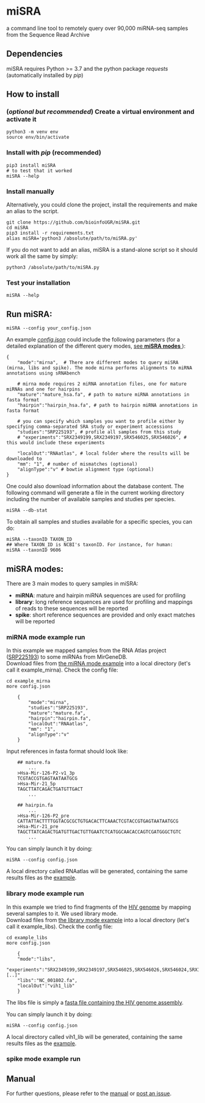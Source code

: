 # miSRA
a command line tool to remotely query over 90,000 miRNA-seq samples from the Sequence Read Archive

## Dependencies
miSRA requires Python >= 3.7 and the python package *requests* (automatically installed by *pip*)

## How to install
### (*optional but recommended*) Create a virtual environment and activate it

    python3 -m venv env
    source env/bin/activate

### Install with *pip* (recommended)

    pip3 install miSRA
    # to test that it worked
    miSRA --help

### Install manually 
Alternatively, you could clone the project, install the requirements and make an alias to the script.

    git clone https://github.com/bioinfoUGR/miSRA.git
    cd miSRA
    pip3 install -r requirements.txt
    alias miSRA='python3 /absolute/path/to/miSRA.py'

If you do not want to add an alias, miSRA is a stand-alone script so it should work all the same by simply:

    python3 /absolute/path/to/miSRA.py

### Test your installation

    miSRA --help

## Run miSRA:

    miSRA --config your_config.json
An example [*config.json*](https://github.com/bioinfoUGR/miSRA/tree/master/src/example_configs/miSRA_example_config.json) could include the following parameters (for a detailed explanation of the different query modes, [see **miSRA modes** ](##miSRA-modes)):
    
    {
        "mode":"mirna",  # There are different modes to query miSRA (mirna, libs and spike). The mode mirna performs alignments to miRNA annotations using sRNAbench
        
        # mirna mode requires 2 miRNA annotation files, one for mature miRNAs and one for hairpins
        "mature":"mature_hsa.fa", # path to mature miRNA annotations in fasta format
        "hairpin":"hairpin_hsa.fa", # path to hairpin miRNA annotations in fasta format
        
        # you can specify which samples you want to profile either by specifying comma-separated SRA study or experiment accessions
        "studies":"SRP225193", # profile all samples from this study
        # "experiments":"SRX2349199,SRX2349197,SRX546025,SRX546026", # this would include these experiments
        
        "localOut":"RNAatlas", # local folder where the results will be downloaded to
        "mm": "1", # number of mismatches (optional)
        "alignType":"v" # bowtie alignment type (optional)
    }

One could also download information about the database content. The following command will generate a file in the 
current working directory including the number of available samples and studies per species.

    miSRA --db-stat

To obtain all samples and studies available for a specific species, you can do:

    miSRA --taxonID TAXON_ID
    ## Where TAXON_ID is NCBI's taxonID. For instance, for human:
    miSRA --taxonID 9606

## miSRA modes:
There are 3 main modes to query samples in miSRA:
* **miRNA**: mature and hairpin miRNA sequences are used for profiling
* **library**: long reference sequences are used for profiling and mappings of reads to these sequences will be reported
* **spike**: short reference sequences are provided and only exact matches will be reported

### miRNA mode example run
In this example we mapped samples from the RNA Atlas project ([SRP225193](https://trace.ncbi.nlm.nih.gov/Traces/?view=study&acc=SRP225193)) to some miRNAs from MirGeneDB.\
Download files from [the miRNA mode example](https://github.com/bioinfoUGR/miSRA/tree/master/examples/mirna) into a local directory (let's call it example_mirna). Check the config file:



    cd example_mirna
    more config.json
        
        {
            "mode":"mirna",
            "studies":"SRP225193",
            "mature":"mature.fa",
            "hairpin":"hairpin.fa",
            "localOut":"RNAatlas",
            "mm": "1",
            "alignType":"v"
        }

Input references in fasta format should look like:
        
        ## mature.fa
            ...
        >Hsa-Mir-126-P2-v1_3p
        TCGTACCGTGAGTAATAATGCG
        >Hsa-Mir-21_5p
        TAGCTTATCAGACTGATGTTGACT
            ...
        
        ## hairpin.fa
            ...
        >Hsa-Mir-126-P2_pre
        CATTATTACTTTTGGTACGCGCTGTGACACTTCAAACTCGTACCGTGAGTAATAATGCG
        >Hsa-Mir-21_pre
        TAGCTTATCAGACTGATGTTGACTGTTGAATCTCATGGCAACACCAGTCGATGGGCTGTC
            ...

You can simply launch it by doing:

    miSRA --config config.json

A local directory called RNAatlas will be generated, containing the same results files as the [example](https://github.com/bioinfoUGR/miSRA/tree/master/examples/mirna/output).

### library mode example run

In this example we tried to find fragments of the [HIV genome](https://www.ncbi.nlm.nih.gov/search/all/?term=NC_001802) by mapping several samples to it. We used library mode. \
Download files from [the library mode example](https://github.com/bioinfoUGR/miSRA/tree/master/examples/libs) into a local directory (let's call it example_libs). Check the config file:

    cd example_libs
    more config.json
        
        {
        "mode":"libs",
        "experiments":"SRX2349199,SRX2349197,SRX546025,SRX546026,SRX546024,SRX1130492,[..]"
        "libs":"NC_001802.fa",
        "localOut":"vih1_lib"
        }

The libs file is simply a [fasta file containing the HIV genome assembly](https://github.com/bioinfoUGR/miSRA/tree/master/examples/libs/NC_001802.fa). 

You can simply launch it by doing:

    miSRA --config config.json

A local directory called vih1_lib will be generated, containing the same results files as the [example](https://github.com/bioinfoUGR/miSRA/tree/master/examples/libs/output).


### spike mode example run


## Manual
For further questions, please refer to the [manual]() or [post an issue](https://github.com/bioinfoUGR/miSRA/issues).





